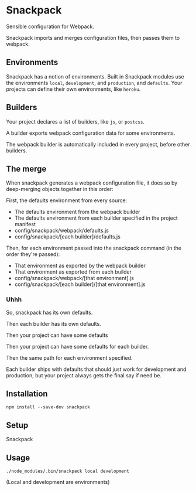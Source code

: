 # Snackpack

Sensible configuration for Webpack.

Snackpack imports and merges configuration files, then passes them to webpack.

## Environments

Snackpack has a notion of environments. Built in Snackpack modules use the environments `local`, `development`, and `production`, and `defaults`. Your projects can define their own environments, like `heroku`.

##  Builders

Your project declares a list of builders, like `js`, or `postcss`.

A builder exports webpack configuration data for some environments.

The webpack builder is automatically included in every project, before other builders.

##  The merge

When snackpack generates a webpack configuration file, it does so by deep-merging objects together in this order:

First, the defaults environment from every source:

* The defaults environment from the webpack builder
* The defaults environment from each builder specified in the project manifest
* config/snackpack/webpack/defaults.js
* config/snackpack/[each builder]/defaults.js

Then, for each environment passed into the snackpack command (in the order they're passed):

* That environment as exported by the webpack builder
* That environment as exported from each builder
* config/snackpack/webpack/[that environment].js
* config/snackpack/[each builder]/[that environment].js

### Uhhh

So, snackpack has its own defaults.

Then each builder has its own defaults.

Then your project can have some defaults

Then your project can have some defaults for each builder.

Then the same path for each environment specified.

Each builder ships with defaults that should just work for development and production, but your project always gets the final say if need be.

## Installation

`npm install --save-dev snackpack`

## Setup

Snackpack

##  Usage

`./node_modules/.bin/snackpack local development`

(Local and development are environments)
